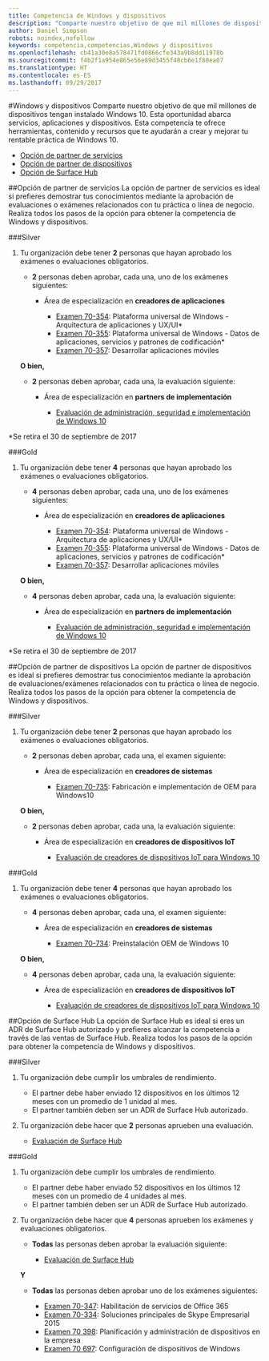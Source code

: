 ```yaml
---
title: Competencia de Windows y dispositivos
description: "Comparte nuestro objetivo de que mil millones de dispositivos tengan instalado Windows 10. Esta oportunidad abarca servicios, aplicaciones y dispositivos. Esta competencia te ofrece herramientas, contenido y recursos que te ayudarán a crear y mejorar tu rentable práctica de Windows 10."
author: Daniel Simpson
robots: noindex,nofollow
keywords: competencia,competencias,Windows y dispositivos
ms.openlocfilehash: cb41a30e8a578471fd0866cfe343a9b8dd11978b
ms.sourcegitcommit: f4b2f1a954e865e56e89d3455f48cb6e1f80ea07
ms.translationtype: HT
ms.contentlocale: es-ES
ms.lasthandoff: 09/29/2017
---
```

#<a name="windows-and-devices"></a>Windows y dispositivos 
Comparte nuestro objetivo de que mil millones de dispositivos tengan instalado Windows 10. Esta oportunidad abarca servicios, aplicaciones y dispositivos. Esta competencia te ofrece herramientas, contenido y recursos que te ayudarán a crear y mejorar tu rentable práctica de Windows 10.

- [Opción de partner de servicios](#service-partner-option)
- [Opción de partner de dispositivos](#device-partner-option)
- [Opción de Surface Hub](#surface-hub-option)

##<a name="service-partner-option"></a>Opción de partner de servicios
La opción de partner de servicios es ideal si prefieres demostrar tus conocimientos mediante la aprobación de evaluaciones o exámenes relacionados con tu práctica o línea de negocio. Realiza todos los pasos de la opción para obtener la competencia de Windows y dispositivos.

###<a name="silver"></a>Silver
1. Tu organización debe tener **2** personas que hayan aprobado los exámenes o evaluaciones obligatorios.

    - **2** personas deben aprobar, cada una, uno de los exámenes siguientes:

        - Área de especialización en **creadores de aplicaciones**

            - [Examen 70-354](https://www.microsoft.com/en-us/learning/exam-70-354.aspx): Plataforma universal de Windows - Arquitectura de aplicaciones y UX/UI*
            - [Examen 70-355](https://www.microsoft.com/en-us/learning/exam-70-355.aspx): Plataforma universal de Windows - Datos de aplicaciones, servicios y patrones de codificación*
            - [Examen 70-357](https://www.microsoft.com/en-us/learning/exam-70-357.aspx): Desarrollar aplicaciones móviles

    **O bien,**

    - **2** personas deben aprobar, cada una, la evaluación siguiente:

        - Área de especialización en **partners de implementación**

            - [Evaluación de administración, seguridad e implementación de Windows 10](https://partneruniversity.microsoft.com/?whr=uri:MicrosoftAccount&courseId=16022&scoId=eGcisv8BC_3806265419)

*Se retira el 30 de septiembre de 2017

###<a name="gold"></a>Gold
1. Tu organización debe tener **4** personas que hayan aprobado los exámenes o evaluaciones obligatorios.
    - **4** personas deben aprobar, cada una, uno de los exámenes siguientes:
        - Área de especialización en **creadores de aplicaciones**

            - [Examen 70-354](https://www.microsoft.com/en-us/learning/exam-70-354.aspx): Plataforma universal de Windows - Arquitectura de aplicaciones y UX/UI*
            - [Examen 70-355](https://www.microsoft.com/en-us/learning/exam-70-355.aspx): Plataforma universal de Windows - Datos de aplicaciones, servicios y patrones de codificación*
            - [Examen 70-357](https://www.microsoft.com/en-us/learning/exam-70-357.aspx): Desarrollar aplicaciones móviles

    **O bien,**

    - **4** personas deben aprobar, cada una, la evaluación siguiente:

        - Área de especialización en **partners de implementación**

            - [Evaluación de administración, seguridad e implementación de Windows 10](https://partneruniversity.microsoft.com/?whr=uri:MicrosoftAccount&courseId=16022&scoId=eGcisv8BC_3806265419)

*Se retira el 30 de septiembre de 2017

##<a name="device-partner-option"></a>Opción de partner de dispositivos
La opción de partner de dispositivos es ideal si prefieres demostrar tus conocimientos mediante la aprobación de evaluaciones/exámenes relacionados con tu práctica o línea de negocio. Realiza todos los pasos de la opción para obtener la competencia de Windows y dispositivos.

###<a name="silver"></a>Silver
1. Tu organización debe tener **2** personas que hayan aprobado los exámenes o evaluaciones obligatorios.

    - **2** personas deben aprobar, cada una, el examen siguiente:

        - Área de especialización en **creadores de sistemas**

            - [Examen 70-735](https://www.microsoft.com/en-us/learning/exam-70-735.aspx): Fabricación e implementación de OEM para Windows10

    **O bien,**

    - **2** personas deben aprobar, cada una, la evaluación siguiente:

        - Área de especialización en **creadores de dispositivos IoT**

            - [Evaluación de creadores de dispositivos IoT para Windows 10](https://partneruniversity.microsoft.com/?whr=uri:MicrosoftAccount&courseId=15887&scoId=mwJPK2B8B_9004778676)

###<a name="gold"></a>Gold
1. Tu organización debe tener **4** personas que hayan aprobado los exámenes o evaluaciones obligatorios.

    - **4** personas deben aprobar, cada una, el examen siguiente:

        - Área de especialización en **creadores de sistemas**

            - [Examen 70-734](https://www.microsoft.com/en-us/learning/exam-70-734.aspx): Preinstalación OEM de Windows 10

    **O bien,**

    - **4** personas deben aprobar, cada una, la evaluación siguiente:

        - Área de especialización en **creadores de dispositivos IoT**
        
            - [Evaluación de creadores de dispositivos IoT para Windows 10](https://partneruniversity.microsoft.com/?whr=uri:MicrosoftAccount&courseId=15887&scoId=mwJPK2B8B_9004778676)

##<a name="surface-hub-option"></a>Opción de Surface Hub
La opción de Surface Hub es ideal si eres un ADR de Surface Hub autorizado y prefieres alcanzar la competencia a través de las ventas de Surface Hub. Realiza todos los pasos de la opción para obtener la competencia de Windows y dispositivos.

###<a name="silver"></a>Silver
1. Tu organización debe cumplir los umbrales de rendimiento.

    - El partner debe haber enviado 12 dispositivos en los últimos 12 meses con un promedio de 1 unidad al mes.
    - El partner también deben ser un ADR de Surface Hub autorizado.

2. Tu organización debe hacer que **2** personas aprueben una evaluación.

    - [Evaluación de Surface Hub](https://PartnerUniversity.microsoft.com?whr=uri:MicrosoftAccount&courseId=16722&scoId=jcNMRQouC_5906265419)


###<a name="gold"></a>Gold
1. Tu organización debe cumplir los umbrales de rendimiento.

    - El partner debe haber enviado 52 dispositivos en los últimos 12 meses con un promedio de 4 unidades al mes.
    - El partner también deben ser un ADR de Surface Hub autorizado.

2. Tu organización debe hacer que **4** personas aprueben los exámenes y evaluaciones obligatorios.

    - **Todas** las personas deben aprobar la evaluación siguiente:
    
        - [Evaluación de Surface Hub](https://PartnerUniversity.microsoft.com?whr=uri:MicrosoftAccount&courseId=16722&scoId=jcNMRQouC_5906265419)
    
    **Y**

    - **Todas** las personas deben aprobar uno de los exámenes siguientes:

        - [Examen 70-347](https://www.microsoft.com/en-us/learning/exam-70-347.aspx): Habilitación de servicios de Office 365
        - [Examen 70-334](https://www.microsoft.com/en-us/learning/exam-70-334.aspx): Soluciones principales de Skype Empresarial 2015 
        - [Examen 70 398](https://www.microsoft.com/en-us/learning/exam-70-398.aspx): Planificación y administración de dispositivos en la empresa
        - [Examen 70 697](https://www.microsoft.com/en-us/learning/exam-70-697.aspx): Configuración de dispositivos de Windows 



      



 


